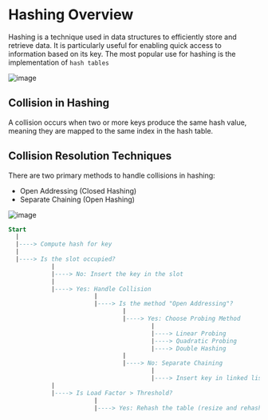 # Hashing Overview

Hashing is a technique used in data structures to efficiently store and retrieve data. It is particularly useful for enabling quick access to information based on its key.
The most popular use for hashing is the implementation of `hash tables`

![image](https://github.com/user-attachments/assets/f8d5b85a-1679-4a7d-b8c5-23333a83036f)

## Collision in Hashing
A collision occurs when two or more keys produce the same hash value, meaning they are mapped to the same index in the hash table.

## Collision Resolution Techniques
There are two primary methods to handle collisions in hashing:

- Open Addressing (Closed Hashing)
- Separate Chaining (Open Hashing)

![image](https://github.com/user-attachments/assets/80697bc3-efd0-4ac2-aa1d-0c5123062ca0)

```sql
Start
  |
  |----> Compute hash for key
  |
  |----> Is the slot occupied?
            |
            |----> No: Insert the key in the slot
            |
            |----> Yes: Handle Collision
                        |
                        |----> Is the method "Open Addressing"?
                                |
                                |----> Yes: Choose Probing Method
                                        |
                                        |----> Linear Probing
                                        |----> Quadratic Probing
                                        |----> Double Hashing
                                |
                                |----> No: Separate Chaining
                                        |
                                        |----> Insert key in linked list
            |
            |----> Is Load Factor > Threshold?
                        |
                        |----> Yes: Rehash the table (resize and rehash keys)
```
